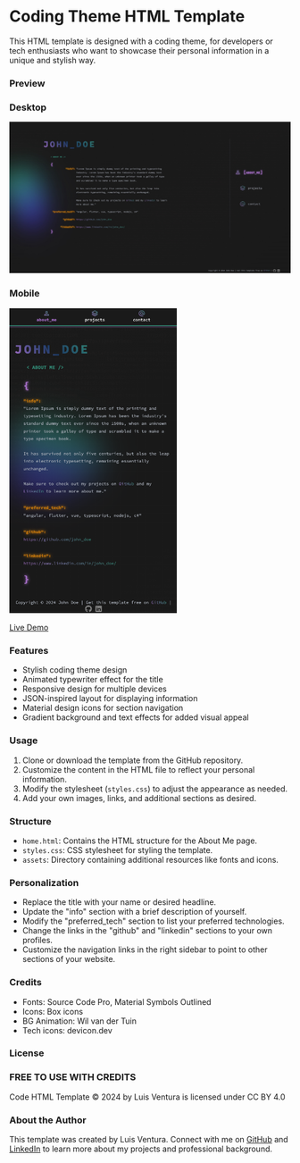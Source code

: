 # Coding Theme HTML Template

This HTML template is designed with a coding theme, for developers or tech enthusiasts who want to showcase their personal information in a unique and stylish way.

### Preview

### Desktop
<img src="public/assets/preview.jpeg" alt="drawing" width="700"/>

### Mobile

<img src="public/assets/preview_mobile.png" alt="drawing" width="300"/>

[Live Demo](https://luisvent.com)

### Features

- Stylish coding theme design
- Animated typewriter effect for the title
- Responsive design for multiple devices
- JSON-inspired layout for displaying information
- Material design icons for section navigation
- Gradient background and text effects for added visual appeal

### Usage

1. Clone or download the template from the GitHub repository.
2. Customize the content in the HTML file to reflect your personal information.
3. Modify the stylesheet (`styles.css`) to adjust the appearance as needed.
4. Add your own images, links, and additional sections as desired.

### Structure

- `home.html`: Contains the HTML structure for the About Me page.
- `styles.css`: CSS stylesheet for styling the template.
- `assets`: Directory containing additional resources like fonts and icons.

### Personalization

- Replace the title with your name or desired headline.
- Update the "info" section with a brief description of yourself.
- Modify the "preferred_tech" section to list your preferred technologies.
- Change the links in the "github" and "linkedin" sections to your own profiles.
- Customize the navigation links in the right sidebar to point to other sections of your website.

### Credits

- Fonts: Source Code Pro, Material Symbols Outlined
- Icons: Box icons
- BG Animation: Wil van der Tuin
- Tech icons: devicon.dev

### License

### FREE TO USE WITH CREDITS

Code HTML Template © 2024 by Luis Ventura is licensed under CC BY 4.0

### About the Author

This template was created by Luis Ventura. Connect with me on [GitHub](https://github.com/luisvent) and [LinkedIn](https://www.linkedin.com/in/luisvent/) to learn more about my projects and professional background.
